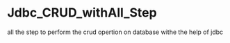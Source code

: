 # Jdbc_CRUD_withAll_Step
all the step to perform the crud opertion on database withe the help of jdbc
